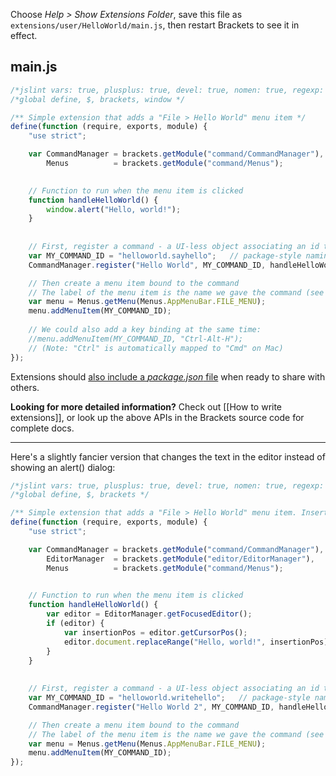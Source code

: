 Choose _Help > Show Extensions Folder_, save this file as ```extensions/user/HelloWorld/main.js```, then restart Brackets to see it in effect.

main.js
----

```javascript
/*jslint vars: true, plusplus: true, devel: true, nomen: true, regexp: true, indent: 4, maxerr: 50 */
/*global define, $, brackets, window */

/** Simple extension that adds a "File > Hello World" menu item */
define(function (require, exports, module) {
    "use strict";

    var CommandManager = brackets.getModule("command/CommandManager"),
        Menus          = brackets.getModule("command/Menus");

    
    // Function to run when the menu item is clicked
    function handleHelloWorld() {
        window.alert("Hello, world!");
    }
    
    
    // First, register a command - a UI-less object associating an id to a handler
    var MY_COMMAND_ID = "helloworld.sayhello";   // package-style naming to avoid collisions
    CommandManager.register("Hello World", MY_COMMAND_ID, handleHelloWorld);

    // Then create a menu item bound to the command
    // The label of the menu item is the name we gave the command (see above)
    var menu = Menus.getMenu(Menus.AppMenuBar.FILE_MENU);
    menu.addMenuItem(MY_COMMAND_ID);
    
    // We could also add a key binding at the same time:
    //menu.addMenuItem(MY_COMMAND_ID, "Ctrl-Alt-H");
    // (Note: "Ctrl" is automatically mapped to "Cmd" on Mac)
});
```

Extensions should [also include a _package.json_ file](https://github.com/adobe/brackets/wiki/Extension-package-format#packagejson-format) when ready to share with others.

**Looking for more detailed information?** Check out [[How to write extensions]], or look up the above APIs in the Brackets source code for complete docs.

----
Here's a slightly fancier version that changes the text in the editor instead of showing an alert() dialog:

```javascript
/*jslint vars: true, plusplus: true, devel: true, nomen: true, regexp: true, indent: 4, maxerr: 50 */
/*global define, $, brackets */

/** Simple extension that adds a "File > Hello World" menu item. Inserts "Hello, world!" at cursor pos. */
define(function (require, exports, module) {
    "use strict";

    var CommandManager = brackets.getModule("command/CommandManager"),
        EditorManager  = brackets.getModule("editor/EditorManager"),
        Menus          = brackets.getModule("command/Menus");

    
    // Function to run when the menu item is clicked
    function handleHelloWorld() {
        var editor = EditorManager.getFocusedEditor();
        if (editor) {
            var insertionPos = editor.getCursorPos();
            editor.document.replaceRange("Hello, world!", insertionPos);
        }
    }
    
    
    // First, register a command - a UI-less object associating an id to a handler
    var MY_COMMAND_ID = "helloworld.writehello";   // package-style naming to avoid collisions
    CommandManager.register("Hello World 2", MY_COMMAND_ID, handleHelloWorld);

    // Then create a menu item bound to the command
    // The label of the menu item is the name we gave the command (see above)
    var menu = Menus.getMenu(Menus.AppMenuBar.FILE_MENU);
    menu.addMenuItem(MY_COMMAND_ID);
});
```